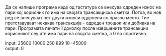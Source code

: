 Да се напише програма каде од тастатура се внесува одреден износ на пари кој корисник го има на својата трансакциска сметка. Потоа, во нов ред се внесуваат пет други износи оддвоени со празно место. Тие претставуваат некаква трансакција - одреден трошок или добивка на пари. Програмата печати 1 доколку после извршените трансакции корисникот сеуште има пари на својата сметка, а 0 во спротивно.

input: 25600
       10000 250 899 10 -45000         
output: 0
